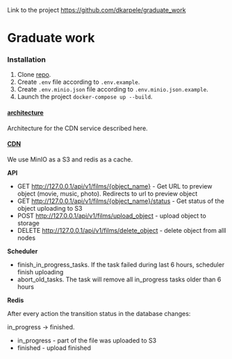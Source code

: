 Link to the project https://github.com/dkarpele/graduate_work

# Graduate work

### Installation

1. Clone [repo](https://github.com/dkarpele/graduate_work).
2. Create ```.env``` file according to ```.env.example```.
3. Create ```.env.minio.json``` file according to ```.env.minio.json.example```.
4. Launch the project ```docker-compose up --build```.


#### [architecture](architecture)

Architecture for the CDN service described here.

#### [CDN](cdn_api_async_redis)

We use MinIO as a S3 and redis as a cache. 

**API**

- GET http://127.0.0.1/api/v1/films/{object_name} - Get URL to preview object (movie, music, photo). Redirects to url to preview object
- GET http://127.0.0.1/api/v1/films/{object_name}/status - Get status of the object uploading to S3
- POST http://127.0.0.1/api/v1/films/upload_object - upload object to storage
- DELETE http://127.0.0.1/api/v1/films/delete_object - delete object from alll nodes

**Scheduler**

- finish_in_progress_tasks. If the task failed during last 6 hours, scheduler finish uploading
- abort_old_tasks. The task will remove all in_progress tasks older than 6 hours

**Redis**

After every action the transition status in the database changes:

in_progress -> finished.

- in_progress - part of the file was uploaded to S3
- finished - upload finished
